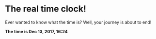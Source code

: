 # The real time clock!

Ever wanted to know what the time is? Well, your journey is about to end!

**The time is Dec 13, 2017, 16:24**